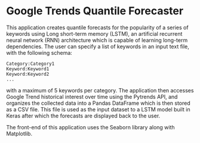 # Google Trends Quantile Forecaster
This application creates quantile forecasts for the popularity of a series of keywords using Long short-term memory (LSTM), an artificial recurrent neural network (RNN) architecture which is capable of learning long-term dependencies. The user can specify a list of keywords in an input text file, with the following schema:
```
Category:Category1
Keyword:Keyword1
Keyword:Keyword2
...
```
with a maximum of 5 keywords per category. The application then accesses Google Trend historical interest over time using the Pytrends API, and organizes the collected data
into a Pandas DataFrame which is then stored as a CSV file. This file is used as the input dataset to a LSTM model built in Keras after which the forecasts are displayed back to the user.

The front-end of this application uses the Seaborn library along with Matplotlib.
